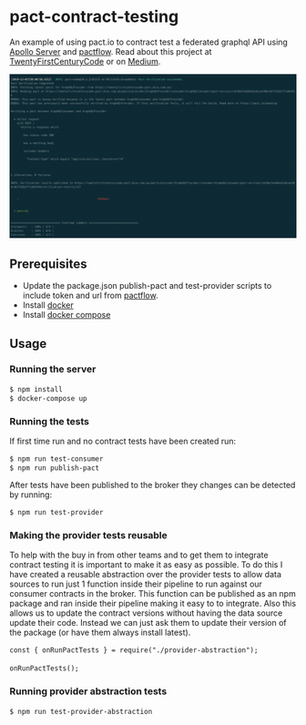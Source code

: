 # pact-contract-testing
An example of using pact.io to contract test a federated graphql API using [Apollo Server](https://www.apollographql.com/docs/apollo-server/) and [pactflow](https://www.pactflow.io). Read about this project at [TwentyFirstCenturyCode](https://twentyfirstcenturycode.com/other/apollo-graphql-contract-testing) or on [Medium](https://medium.com/@nialloc9/contract-testing-an-apollo-federated-gateway-with-pact-io-and-pactflow-io-3d185da2985c).

<p align="center">
  <img src="/screenshots/main.png" width="700" title="Pact tests running in cli">
</p>

## Prerequisites

- Update the package.json publish-pact and test-provider scripts to include token and url from [pactflow](https://www.pactflow.io). 
- Install [docker](https://www.docker.com/)
- Install [docker compose](https://docs.docker.com/compose/)

## Usage

### Running the server

    $ npm install
    $ docker-compose up

### Running the tests
If first time run and no contract tests have been created run:

    $ npm run test-consumer
    $ npm run publish-pact

After tests have been published to the broker they changes can be detected by running:

    $ npm run test-provider

### Making the provider tests reusable
To help with the buy in from other teams and to get them to integrate contract testing it is important to make it as easy as possible. To do this I have created a reusable abstraction over the provider tests to allow data sources to run just 1 function inside their pipeline to run against our consumer contracts in the broker. This function can be published as an npm package and ran inside their pipeline making it easy to to integrate. Also this allows us to update the contract versions without having the data source update their code. Instead we can just ask them to update their version of the package (or have them always install latest).

    
    const { onRunPactTests } = require("./provider-abstraction");

    onRunPactTests();
    

### Running provider abstraction tests

    $ npm run test-provider-abstraction